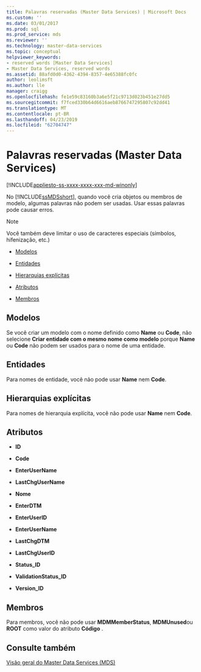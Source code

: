 ```yaml
---
title: Palavras reservadas (Master Data Services) | Microsoft Docs
ms.custom: ''
ms.date: 03/01/2017
ms.prod: sql
ms.prod_service: mds
ms.reviewer: ''
ms.technology: master-data-services
ms.topic: conceptual
helpviewer_keywords:
- reserved words [Master Data Services]
- Master Data Services, reserved words
ms.assetid: 88afd0d0-4362-4394-8357-4e65388fc0fc
author: leolimsft
ms.author: lle
manager: craigg
ms.openlocfilehash: fe1e59c83160b3a6e5f21c9713d023b451e27dd5
ms.sourcegitcommit: f7fced330b64d6616aeb8766747295807c92dd41
ms.translationtype: MT
ms.contentlocale: pt-BR
ms.lasthandoff: 04/23/2019
ms.locfileid: "62704747"
---
```

# <a name="reserved-words-master-data-services"></a>Palavras reservadas (Master Data Services)

[!INCLUDE[appliesto-ss-xxxx-xxxx-xxx-md-winonly](../includes/appliesto-ss-xxxx-xxxx-xxx-md-winonly.md)]

  No [!INCLUDE[ssMDSshort](../includes/ssmdsshort-md.md)], quando você cria objetos ou membros de modelo, algumas palavras não podem ser usadas. Usar essas palavras pode causar erros.  
  
> [!NOTE]  
>  Você também deve limitar o uso de caracteres especiais (símbolos, hifenização, etc.)  
  
-   [Modelos](../master-data-services/reserved-words-master-data-services.md#models)  
  
-   [Entidades](../master-data-services/reserved-words-master-data-services.md#entities)  
  
-   [Hierarquias explícitas](../master-data-services/reserved-words-master-data-services.md#exhierarchies)  
  
-   [Atributos](../master-data-services/reserved-words-master-data-services.md#attributes)  
  
-   [Membros](../master-data-services/reserved-words-master-data-services.md#members)  
  
##  <a name="models"></a> Modelos  
 Se você criar um modelo com o nome definido como **Name** ou **Code**, não selecione **Criar entidade com o mesmo nome como modelo** porque **Name** ou **Code** não podem ser usados para o nome de uma entidade.  
  
##  <a name="entities"></a> Entidades  
 Para nomes de entidade, você não pode usar **Name** nem **Code**.  
  
##  <a name="exhierarchies"></a> Hierarquias explícitas  
 Para nomes de hierarquia explícita, você não pode usar **Name** nem **Code**.  
  
##  <a name="attributes"></a> Atributos  
  
-   **ID**  
  
-   **Code**  
  
-   **EnterUserName**  
  
-   **LastChgUserName**  
  
-   **Nome**  
  
-   **EnterDTM**  
  
-   **EnterUserID**  
  
-   **EnterUserName**  
  
-   **LastChgDTM**  
  
-   **LastChgUserID**  
  
-   **Status_ID**  
  
-   **ValidationStatus_ID**  
  
-   **Version_ID**  
  
##  <a name="members"></a> Membros  
 Para membros, você não pode usar **MDMMemberStatus**, **MDMUnused**ou **ROOT** como valor do atributo **Código** .  
  
## <a name="see-also"></a>Consulte também  
 [Visão geral do Master Data Services &#40;MDS&#41;](../master-data-services/master-data-services-overview-mds.md)  
  
  
